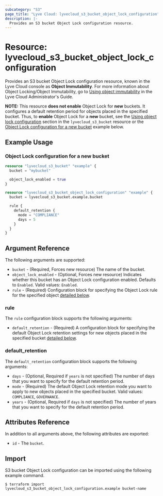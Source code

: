 ```yaml
---
subcategory: "S3"
page_title: "Lyve Cloud: lyvecloud_s3_bucket_object_lock_configuration"
description: |-
  Provides an S3 bucket Object Lock configuration resource.
---
```


# Resource: lyvecloud_s3_bucket_object_lock_configuration

Provides an S3 bucket Object Lock configuration resource, known in the Lyve Cloud console as **Object Immutability**. For more information about Object Locking/Object Immutability, go to [Using object immutability](https://help.lyvecloud.seagate.com/en/using-object-immutability.html) in the Lyve Cloud Administrator's Guide.

**NOTE:** This resource **does not enable** Object Lock for **new** buckets. It configures a default retention period for objects placed in the specified bucket.
Thus, to **enable** Object Lock for a **new** bucket, see the [Using object lock configuration](s3_bucket.md#Using-object-lock-configuration) section in  the `lyvecloud_s3_bucket` resource or the [Object Lock configuration for a new bucket](#object-lock-configuration-for-a-new-bucket) example below.


## Example Usage

### Object Lock configuration for a new bucket

```terraform
resource "lyvecloud_s3_bucket" "example" {
  bucket = "mybucket"

  object_lock_enabled = true
}

resource "lyvecloud_s3_bucket_object_lock_configuration" "example" {
  bucket = lyvecloud_s3_bucket.example.bucket

  rule {
    default_retention {
      mode = "COMPLIANCE"
      days = 5
    }
  }
}
```

## Argument Reference

The following arguments are supported:

* `bucket` - (Required, Forces new resource) The name of the bucket.
* `object_lock_enabled` - (Optional, Forces new resource) Indicates whether this bucket has an Object Lock configuration enabled. Defaults to `Enabled`. Valid values: `Enabled`.
* `rule` - (Required) Configuration block for specifying the Object Lock rule for the specified object [detailed below](#rule).

### rule

The `rule` configuration block supports the following arguments:

* `default_retention` - (Required) A configuration block for specifying the default Object Lock retention settings for new objects placed in the specified bucket [detailed below](#default_retention).

### default_retention

The `default_retention` configuration block supports the following arguments:

* `days` - (Optional, Required if `years` is not specified) The number of days that you want to specify for the default retention period.
* `mode` - (Required) The default Object Lock retention mode you want to apply to new objects placed in the specified bucket. Valid values: `COMPLIANCE`, `GOVERNANCE`.
* `years` - (Optional, Required if `days` is not specified) The number of years that you want to specify for the default retention period.

## Attributes Reference

In addition to all arguments above, the following attributes are exported:

* `id` - The `bucket`.

## Import

S3 bucket Object Lock configuration can be imported using the following example command.

```
$ terraform import lyvecloud_s3_bucket_object_lock_configuration.example bucket-name
```
